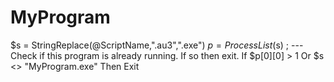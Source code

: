 # MyProgram
$s = StringReplace(@ScriptName,".au3",".exe") $p = ProcessList($s) ; --- Check if this program is already running. If so then exit. If $p[0][0] > 1 Or $s &lt;> "MyProgram.exe" Then Exit
